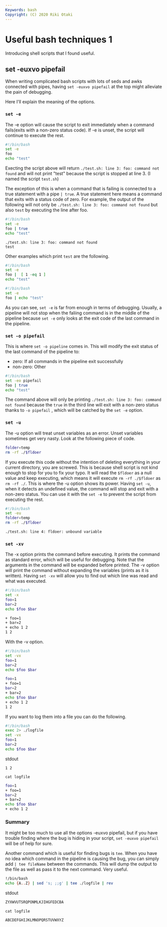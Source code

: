 ```yaml
---
Keywords: bash
Copyright: (C) 2020 Riki Otaki
---
```


# Useful bash techniques 1

Introducing shell scripts that I found useful.

## set -euxvo pipefail 

When writing complicated bash scripts with lots of seds and awks connected with pipes, having `set -euxvo pipefail` at the top might alleviate the pain of debugging.

Here I'll explain the meaning of the options.

### `set -e`
The -e option will cause the script to exit immediately when a command fails(exits with a non-zero status code). If -e is unset, the script will continue to execute the rest.
  
```bash
#!/bin/bash
set -e
foo
echo "test"
```
Execting the script above will return `./test.sh: line 3: foo: command not found` and will not print "test" because the script is stopped at line 3. (I named the script `test.sh`)

The exception of this is when a command that is failing is connected to a true statement with a pipe `| true`. A true statement here means a command that exits with a status code of zero.
For example, the output of the following will not only be `./test.sh: line 3: foo: command not found` but also `test` by executing the line after foo. 

```bash
#!/bin/bash
set -e
foo | true
echo "test"
```
```
./test.sh: line 3: foo: command not found
test
```

Other examples which print `test` are the following.
```bash
#!/bin/bash
set -e
foo |  [ 1 -eq 1 ]
echo "test"
```
```bash
#!/bin/bash
set -e
foo | echo "test"
```

As you can see, `set -e` is far from enough in terms of debugging. Usually, a pipeline will not stop when the faliing command is in the middle of the pipeline because `set -e` only looks at the exit code of the last command in the pipeline. 

### `set -o pipefail`
This is where `set -o pipeline` comes in. This will modify the exit status of the last command of the pipeline to:

- zero: If all commands in the pipeline exit successfully
- non-zero: Other

```bash
#!/bin/bash
set -eo pipefail
foo | true
echo "test"
```

The command above will only be printing `./test.sh: line 3: foo: command not found` because the `true` in the third line will exit with a non-zero status thanks to `-o pipefail` , which will be catched by the `set -e` option.

### `set -u`

The -u option will treat unset variables as an error. Unset variables sometimes get very nasty. Look at the following piece of code.

```bash
folder=temp
rm -rf ./$fldoer
```
If you execute this code without the intention of deleting everything in your current directory, you are screwed.
This is because shell script is not kind enough to stop for you to fix your typo. It will read the `$fldoer` as a null value and keep executing, which means it will execute `rm -rf ./$fldoer` as `rm -rf ./`.
This is where the -u option shows its power. Having `set -u`, when it detects an undefined value, the command will stop and exit with a non-zero status. You can use it with the `set -e` to prevent the script from executing the rest.

```bash
#!/bin/bash
set -eu
folder=temp
rm -rf ./$fldoer
```

```bash
./test.sh: line 4: fldoer: unbound variable
```

### `set -xv`
The -x option prints the command before executing. It prints the command as standard error, which will be useful for debugging. Note that the arguments in the command will be expanded before printed.
The -v option will print the command without expanding the variables (prints as it is written). Having `set -xv` will allow you to find out which line was read and what was executed.

```bash
#!/bin/bash
set -x
foo=1
bar=2
echo $foo $bar
```

```bash
+ foo=1
+ bar=2
+ echo 1 2
1 2
```
With the -v option.
```bash
#!/bin/bash
set -vx
foo=1
bar=2
echo $foo $bar
```
```bash
foo=1
+ foo=1
bar=2
+ bar=2
echo $foo $bar
+ echo 1 2
1 2
```
If you want to log them into a file you can do the following.

```bash
#!/bin/bash
exec 2> ./logfile
set -vx
foo=1
bar=2
echo $foo $bar
```

stdout
```
1 2
```

`cat logfile`
```bash
foo=1
+ foo=1
bar=2
+ bar=2
echo $foo $bar
+ echo 1 2

```

### Summary

It might be too much to use all the options  -euxvo pipefail, but if you have trouble finding where the bug is hiding in your script, `set -euxvo pipefail` will be of help for sure.

Another command which is useful for finding bugs is `tee`.
When you have no idea which command in the pipeline is causing the bug, you can simply add `| tee fileName` between the commands. This will dump the output to the file as well as pass it to the next command. Very useful.

```bash
!/bin/bash
echo {A..Z} | sed 's; ;;g' | tee ./logfile | rev
```
stdout
```bash
ZYXWVUTSRQPONMLKJIHGFEDCBA
```
`cat logfile`
```sh
ABCDEFGHIJKLMNOPQRSTUVWXYZ
```
